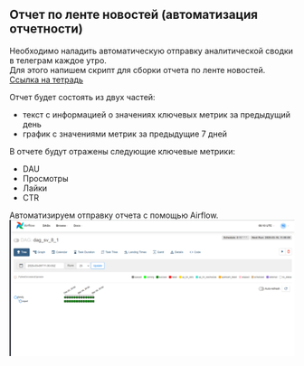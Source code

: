 ## Отчет по ленте новостей (автоматизация отчетности)
Необходимо наладить автоматическую отправку аналитической сводки в телеграм каждое утро.  
Для этого напишем скрипт для сборки отчета по ленте новостей. [Ссылка на тетрадь](ETL/dag_sv_8_1.py)  

Отчет будет состоять из двух частей:  
- текст с информацией о значениях ключевых метрик за предыдущий день
- график с значениями метрик за предыдущие 7 дней

В отчете будут отражены следующие ключевые метрики:  
- DAU 
- Просмотры
- Лайки
- CTR  

Автоматизируем отправку отчета с помощью Airflow. ![Скрин с Airflow](ETL/2025-03-18_17-10-44.png)
